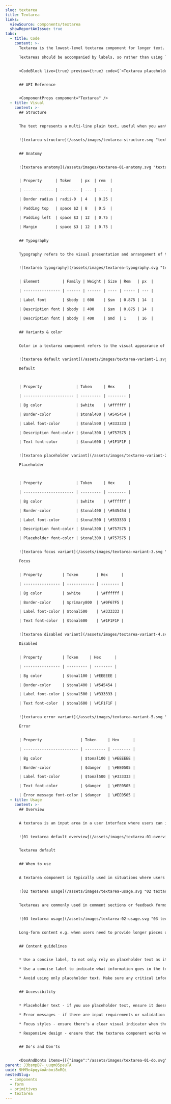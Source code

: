 ```yaml
---
slug: textarea
title: Textarea
links:
  viewSource: components/textarea
  showReportAnIssue: true
tabs:
  - title: Code
    content: >-
      Textarea is the lowest-level textarea component for longer text.

      Textareas should be accompanied by labels, so rather than using `Textarea` directly in a UI, it’s normally best to use a `field` component, which combines an `Textarea` with a `Label` and displays validation errors. If none of the existing field components suit your needs, it might be worth adding a new one.


      <CodeBlock live={true} preview={true} code={`<Textarea placeholder="Placeholder text" css={{ width: 340 }} />`} language={"tsx"} />


      ## API Reference


      <ComponentProps component="Textarea" />
  - title: Visual
    content: >-
      ## Structure


      The text represents a multi-line plain text, useful when you want to allow users to enter a sizeable amount of free-form text, for example, a comment on a review or feedback form.


      ![textarea structure](/assets/images/textarea-structure.svg "textarea structure")


      ## Anatomy


      ![textarea anatomy](/assets/images/textarea-01-anatomy.svg "textarea anatomy")


      | Property      | Token    | px  | rem  |

      | ------------- | -------- | --- | ---- |

      | Border radius | radii-0  | 4   | 0.25 |

      | Padding top   | space $2 | 8   | 0.5  |

      | Padding left  | space $3 | 12  | 0.75 |

      | Margin        | space $3 | 12  | 0.75 |


      ## Typography


      Typography refers to the visual presentation and arrangement of text within a textarea component. It involves decisions about font styles, sizes, line spacing, and other text-related properties that ensure readability and a harmonious visual appearance of the text within the input area.


      ![textarea typography](/assets/images/textarea-typography.svg "textarea typography")


      | Element          | Family | Weight | Size | Rem   | px  |

      | ---------------- | ------ | ------ | ---- | ----- | --- |

      | Label font       | $body  | 600    | $sm  | 0.875 | 14  |

      | Description font | $body  | 400    | $sm  | 0.875 | 14  |

      | Description font | $body  | 400    | $md  | 1     | 16  |


      ## Variants & color


      Color in a textarea component refers to the visual appearance of the text and background within the input area. It involves selecting appropriate text and background colors to ensure readability, visual contrast, and alignment with the overall design aesthetics of the user interface.


      ![textarea default variant](/assets/images/textarea-variant-1.svg "textarea default variant")

      Default



      | Property               | Token     | Hex      |

      | ---------------------- | --------- | -------- |

      | Bg color               | $white    | \#ffffff |

      | Border-color           | $tonal400 | \#545454 |

      | Label font-color       | $tonal500 | \#333333 |

      | Description font-color | $tonal300 | \#757575 |

      | Text font-color        | $tonal600 | \#1F1F1F |


      ![textarea placeholder variant](/assets/images/textarea-variant-2.svg "textarea placeholder variant")

      Placeholder



      | Property               | Token     | Hex      |

      | ---------------------- | --------- | -------- |

      | Bg color               | $white    | \#ffffff |

      | Border-color           | $tonal400 | \#545454 |

      | Label font-color       | $tonal500 | \#333333 |

      | Description font-color | $tonal300 | \#757575 |

      | Placeholder font-color | $tonal300 | \#757575 |


      ![textarea focus variant](/assets/images/textarea-variant-3.svg "textarea focus variant")

      Focus


      | Property         | Token        | Hex      |

      | ---------------- | ------------ | -------- |

      | Bg color         | $white       | \#ffffff |

      | Border-color     | $primary800  | \#0F67F5 |

      | Label font-color | $tonal500    | \#333333 |

      | Text font-color  | $tonal600    | \#1F1F1F |


      ![textarea disabled variant](/assets/images/textarea-variant-4.svg "textarea disabled variant")

      Disabled


      | Property         | Token     | Hex      |

      | ---------------- | --------- | -------- |

      | Bg color         | $tonal100 | \#EEEEEE |

      | Border-color     | $tonal400 | \#545454 |

      | Label font-color | $tonal500 | \#333333 |

      | Text font-color  | $tonal600 | \#1F1F1F |


      ![textarea error variant](/assets/images/textarea-variant-5.svg "textarea error variant")

      Error


      | Property                 | Token     | Hex      |

      | ------------------------ | --------- | -------- |

      | Bg color                 | $tonal100 | \#EEEEEE |

      | Border-color             | $danger   | \#EE0505 |

      | Label font-color         | $tonal500 | \#333333 |

      | Text font-color          | $danger   | \#EE0505 |

      | Error message font-color | $danger   | \#EE0505 |
  - title: Usage
    content: >-
      ## Overview


      A textarea is an input area in a user interface where users can input and edit multi-line text, such as comments, descriptions, or messages.


      ![01 textarea default overview](/assets/images/textarea-01-overview.svg "01 textarea default overview")


      Textarea default


      ## When to use


      A textarea component is typically used in situations where users need to input or edit multi-line text.


      ![02 textarea usage](/assets/images/textarea-usage.svg "02 textarea usage")


      Textareas are commonly used in comment sections or feedback forms where users can express their thoughts or opinions.


      ![03 textarea usage](/assets/images/textarea-02-usage.svg "03 textarea usage")


      Long-form content e.g. when users need to provide longer pieces of text, such as comments, reviews, descriptions, or messages.


      ## Content guidelines


      * Use a concise label, to not only rely on placeholder text as it is not always visible (once the user starts typing it disappears).

      * Use a concise label to indicate what information goes in the text area input. The label should be a noun string. For example, if the text area appears in a dialog called "In-app feedback", the label for a description text area should only say "Description/Details" and not repeat the modal's title.

      * Avoid using only placeholder text. Make sure any critical information is communicated either in the field label.


      ## Accessibility


      * Placeholder text - if you use placeholder text, ensure it doesn't replace the need for a label. It should be a supplementary hint, not the primary source of information.

      * Error messages - if there are input requirements or validation errors, provide clear and descriptive error messages.

      * Focus styles - ensure there's a clear visual indicator when the textarea has keyboard focus. This helps users understand where they are in the interface.

      * Responsive design - ensure that the textarea component works well across various screen sizes and orientations, allowing users to interact comfortably.


      ## Do's and Don'ts


      <DosAndDonts items={[{"image":"/assets/images/textarea-01-do.svg","type":"do","description":"Use textarea as an affordance to input longer-form text content."},{"description":"Use placeholder as a replacement for label, as this creates accessibility and usability issues.","type":"dont","image":"/assets/images/textarea-02-dont.svg"},{"description":"Set the min-height of the textarea row to ensure that the text entered is visible without scrolling.","type":"do","image":"/assets/images/textarea-01-do.svg"},{"description":"Change the textarea's min-height to a smaller value.","type":"dont","image":"/assets/images/textarea-03-dont.svg"},{"image":"/assets/images/textarea-04-do.svg","description":"Be specific to help users understand the context of their input.","type":"do"},{"description":"Use vague labels, like \"Enter text here\". ","type":"dont","image":"/assets/images/textarea-05-dont.svg"},{"type":"do","image":"/assets/images/textarea-6-do.svg","description":"If the field is required use * to highlight it."},{"description":"Add a description if you are concerned that textarea is not clear enough to the user.","type":"do","image":"/assets/images/textarea-7-do.svg"}]} />
parent: J3bsmpB7-_uuqm05peuTA
uuid: 9HM9e4pqy4oAnboi8xRQi
nestedSlug:
  - components
  - form
  - primitives
  - textarea
---
```

